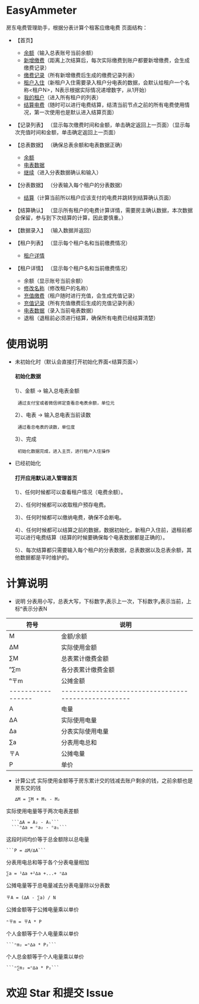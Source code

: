 # EasyAmmeter
房东电费管理助手，根据分表计算个租客应缴电费
页面结构：
  + <a name="首页">【首页】 </a>
    - [余额](#录入)（输入总表账号当前余额）
    - [新增缴费](#录入)（距离上次结算后，每次实际缴费到账户都要新增缴费，会生成缴费记录）
    - [缴费记录](#记录列表)（所有新增缴费后生成的缴费记录列表）
    - [租户入住](#录入)（新租户入住需要录入租户分电表的数据，会默认给租户一个名称<租户N>，N表示根据实际情况递增数字，从1开始）
    - [我的租户](#租户列表)（进入所有租户的列表）
    - [结算电费](#总表数据)（随时可以进行电费结算，结清当前节点之前的所有电费使用情况，第一次使用也是默认进入结算页面）
  
  + <a name="记录列表">【记录列表】 </a>（显示每次缴费时间和金额，单击确定返回上一页面）（显示每次充值时间和金额，单击确定返回上一页面）
  
  + <a name="总表数据">【总表数据】 </a>（确保总表余额和电表数据正确）
    - [余额](#录入)
    - [电表数据](#录入)
    - [继续](#分表数据)（进入分表数据确认和输入）
  
  + <a name="分表数据">【分表数据】 </a>（分表输入每个租户的分表数据）
    - [结算](#结算确认)（计算当前所以租户应该支付的电费并跳转到结算确认页面）
  
  + <a name="结算确认">【结算确认】 </a>（显示所有租户的电费计算详情，需要房主确认数据，本次数据会保留，参与到下次结算的计算，因此要慎重。）
  
  + <a name="录入">【数据录入】 </a>（输入数据并返回）
  
  + <a name="租户列表">【租户列表】 </a>（显示每个租户名和当前缴费情况）
    - [租户详情](#租户详情)
    
  + <a name="租户详情">【租户详情】 </a>（显示每个租户名和当前缴费情况）
    - 余额（显示账号当前余额）
    - [修改名称](#录入)（修改租户的名称）
    - [充值缴费](#录入)（租户随时进行充值，会生成充值记录）
    - [充值记录](#记录列表)（所有充值缴费后生成的充值记录列表）
    - [电表数据](#录入)（录入当前电表数据）
    - 退租（退租前必须进行结算，确保所有电费已经结算清楚）
      
 
# 使用说明
+ 未初始化时（默认会直接打开初始化界面<结算页面>）
    #### 初始化数据
    1）、金额 -> 输入总电表金额
    
       通过支付宝或者微信绑定查看总电表余额，单位元

    2）、电表 -> 输入总电表当前读数

       通过看总电表的读数，单位度

    3）、完成

       初始化数据完成，进入主页，进行租户入住操作
       
 + 已经初始化
     #### 打开应用默认进入管理首页
      1）、任何时候都可以查看租户情况（电费余额）。
      
      2）、任何时候都可以收取租户预存电费。
      
      3）、任何时候都可以缴纳电费，确保不会断电。
      
      4）、任何时候都可以结算之前的数据，数据初始化，新租户入住前，退租前都可以进行电费结算（结算的时候要确保每个电表数据都是正确的）。
      
      5）、每次结算都只需要输入每个租户的分表数据，总表数据以及总表余额，其他数据都是平时维护的。

# 计算说明
  + 说明 
 分表用小写，总表大写，下标数字₁表示上一次，下标数字₂表示当前，上标ⁿ表示分表N
 
|        符号             |               说明                   |
| ---------------------  |  ----------------------------------  |
|     M       | 金额/余额  |
|     ∆M      | 实际使用金额 |
|     ∑M      | 总表累计缴费金额 |
|     ⁿ∑m     | 各分表累计缴费金额 |
|     ⁿ〒m     | 公摊金额 |
| ----------------- | --------------------------------------------------- |
|    A       | 电量 |
|    ∆A      | 实际使用电量 |
|    ∆a      | 分表实际使用电量 |
|    ∑a      | 分表用电总和 |
|    〒A     | 公摊电量 |
|    P       | 单价 |

  + 计算公式
  实际使用金额等于房东累计交的钱减去账户剩余的钱，之前余额也是房东交的钱
  
    ```∆M = ∑M + M₁ - M₂```
  
  实际使用电量等于两次电表差额
  
      ```∆A = A₂ - A₁```
      ```ⁿ∆a = ⁿa₂ - ⁿa₁```
  
  这段时间均价等于总金额除以总电量
  
    ```P = ∆M/∆A```
  
  分表用电总和等于各个分表电量相加
  
   ```∑a = ¹∆a +²∆a +...+ ⁿ∆a```
  
  公摊电量等于总电量减去分表电量除以分表数
  
   ```〒A = (∆A - ∑a) / N```
  
  公摊金额等于公摊电量乘以单价
  
   ```ⁿ〒m = 〒A * P```
  
  个人金额等于个人电量乘以单价
  
    ```ⁿm₂ =ⁿ∆a * P₂```
  
  个人总金额等于个人电量乘以单价
  
    ```ⁿ∑m₂ =ⁿ∆a * P₂```

# 欢迎 Star 和提交 Issue

